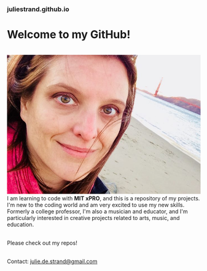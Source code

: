 ### juliestrand.github.io
# Welcome to my GitHub!  
<br>
<img src="meSF.jpeg"><br>
I am learning to code with <strong>MIT xPRO</strong>, and this is a repository of my projects.<br> 
 I'm new to the coding world and am very excited to use my new skills. Formerly a college professor, I'm also a musician and educator, and I'm particularly interested in creative projects related to arts, music, and education. 
<br>
<br>

Please check out my repos!
<br>


<br> 
Contact: <a href = mailto: julie.de.strand@gmail.com>julie.de.strand@gmail.com</a>
